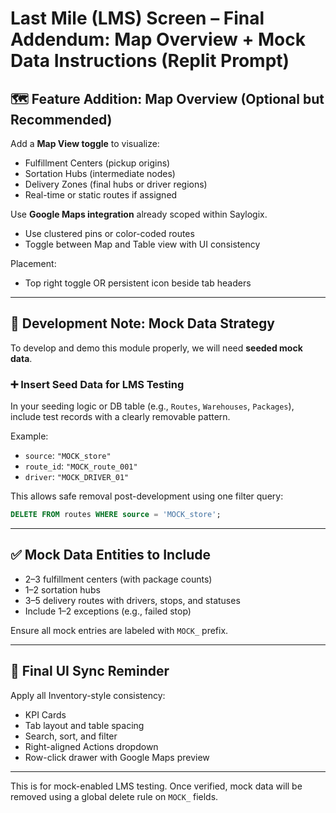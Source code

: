 
# Last Mile (LMS) Screen – Final Addendum: Map Overview + Mock Data Instructions (Replit Prompt)

## 🗺️ Feature Addition: Map Overview (Optional but Recommended)

Add a **Map View toggle** to visualize:

- Fulfillment Centers (pickup origins)
- Sortation Hubs (intermediate nodes)
- Delivery Zones (final hubs or driver regions)
- Real-time or static routes if assigned

Use **Google Maps integration** already scoped within Saylogix.
- Use clustered pins or color-coded routes
- Toggle between Map and Table view with UI consistency

Placement:
- Top right toggle OR persistent icon beside tab headers

---

## 🧪 Development Note: Mock Data Strategy

To develop and demo this module properly, we will need **seeded mock data**.

### ➕ Insert Seed Data for LMS Testing
In your seeding logic or DB table (e.g., `Routes`, `Warehouses`, `Packages`), include test records with a clearly removable pattern.

Example:
- `source`: `"MOCK_store"`
- `route_id`: `"MOCK_route_001"`
- `driver`: `"MOCK_DRIVER_01"`

This allows safe removal post-development using one filter query:
```sql
DELETE FROM routes WHERE source = 'MOCK_store';
```

---

## ✅ Mock Data Entities to Include
- 2–3 fulfillment centers (with package counts)
- 1–2 sortation hubs
- 3–5 delivery routes with drivers, stops, and statuses
- Include 1–2 exceptions (e.g., failed stop)

Ensure all mock entries are labeled with `MOCK_` prefix.

---

## 🔁 Final UI Sync Reminder

Apply all Inventory-style consistency:
- KPI Cards
- Tab layout and table spacing
- Search, sort, and filter
- Right-aligned Actions dropdown
- Row-click drawer with Google Maps preview

---

This is for mock-enabled LMS testing. Once verified, mock data will be removed using a global delete rule on `MOCK_` fields.
